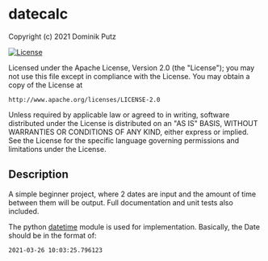 # datecalc

Copyright (c) 2021 Dominik Putz

[![License](https://img.shields.io/badge/License-Apache%202.0-blue.svg)](https://opensource.org/licenses/Apache-2.0)

Licensed under the Apache License, Version 2.0 (the "License");
you may not use this file except in compliance with the License.
You may obtain a copy of the License at

    http://www.apache.org/licenses/LICENSE-2.0

Unless required by applicable law or agreed to in writing, software
distributed under the License is distributed on an "AS IS" BASIS,
WITHOUT WARRANTIES OR CONDITIONS OF ANY KIND, either express or implied.
See the License for the specific language governing permissions and
limitations under the License.

## Description
A simple beginner project, where 2 dates are input and the amount of time between them will be output.
Full documentation and unit tests also included.

The python [datetime](https://www.w3schools.com/python/python_datetime.asp) module is used for implementation.
Basically, the Date should be in the format of:

    2021-03-26 10:03:25.796123
